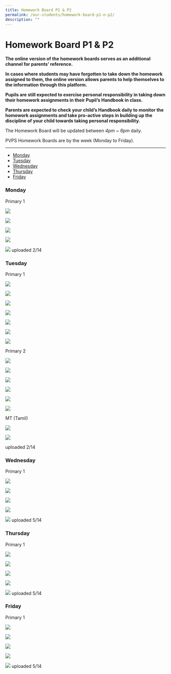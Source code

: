 ```yaml
---
title: Homework Board P1 & P2
permalink: /our-students/homework-board-p1-n-p2/
description: ""
---
```

# **Homework Board P1 & P2**

**The online version of the homework boards serves as an additional channel for parents’ reference.**

**In cases where students may have forgotten to take down the homework assigned to them, the online version allows parents to help themselves to the information through this platform.**

**Pupils are still expected to exercise personal responsibility in taking down their homework assignments in their Pupil’s Handbook in class.**

**Parents are expected to check your child’s Handbook daily to monitor the homework assignments and take pro-active steps in building up the discipline of your child towards taking personal responsibility.**

The Homework Board will be updated between _4pm ~ 6pm_ daily.  

PVPS Homework Boards are by the week (Monday to Friday).

----------------------------------------------------------------------

* [Monday](#Monday)  
* [Tuesday](#Tuesday)
* [Wednesday](#Wednesday)
* [Thursday](#Thursday)
* [Friday](#Friday)

<h3><a name="Monday"></a>Monday</h3>

Primary 1

![](/images/1.jpeg)

![](/images/2.jpeg)

![](/images/Our%20Students/HW%20Board/3.jpeg)

![](/images/Our%20Students/HW%20Board/4.jpeg)

![](/images/5.jpeg)
uploaded 2/14

<h3><a name="Tuesday"></a>Tuesday</h3>

Primary 1

![](/images/Our%20Students/HW%20Board/1.jpeg)

![](/images/Our%20Students/HW%20Board/2.jpeg)

![](/images/Our%20Students/HW%20Board/3.jpeg)

![](/images/Our%20Students/HW%20Board/4.jpeg)

![](/images/Our%20Students/HW%20Board/5.jpeg)

![](/images/Our%20Students/HW%20Board/6.jpeg)

![](/images/Our%20Students/HW%20Board/7.jpeg)

Primary 2

![](/images/Our%20Students/HW%20Board/8.jpeg)

![](/images/Our%20Students/HW%20Board/9.jpeg)

![](/images/Our%20Students/HW%20Board/10.jpeg)

![](/images/Our%20Students/HW%20Board/11.jpeg)

![](/images/Our%20Students/HW%20Board/12.jpeg)

![](/images/Our%20Students/HW%20Board/13.jpeg)

MT (Tamil)

![](/images/Our%20Students/HW%20Board/14.jpeg)

![](/images/Our%20Students/HW%20Board/15.jpeg)

uploaded 2/14

<h3><a name="Wednesday"></a>Wednesday</h3>

Primary 1

![](/images/1%20(1).jpeg)

![](/images/2%20(1).jpeg)

![](/images/3%20(1).jpeg)

![](/images/4%20(1).jpeg)

![](/images/5%20(1).jpeg)
uploaded 5/14

<h3><a name="Thursday"></a>Thursday</h3>

Primary 1

![](/images/1%20(2).jpeg)

![](/images/2%20(2).jpeg)

![](/images/3%20(2).jpeg)

![](/images/4%20(2).jpeg)

![](/images/5%20(2).jpeg)
uploaded 5/14

<h3><a name="Friday"></a>Friday</h3>

Primary 1

![](/images/1%20(3).jpeg)

![](/images/2%20(3).jpeg)

![](/images/3%20(3).jpeg)

![](/images/4%20(3).jpeg)

![](/images/5%20(3).jpeg)
uploaded 5/14